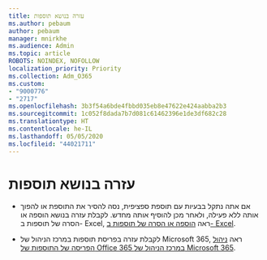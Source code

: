 ```yaml
---
title: עזרה בנושא תוספות
ms.author: pebaum
author: pebaum
manager: mnirkhe
ms.audience: Admin
ms.topic: article
ROBOTS: NOINDEX, NOFOLLOW
localization_priority: Priority
ms.collection: Adm_O365
ms.custom:
- "9000776"
- "2717"
ms.openlocfilehash: 3b3f54a6bde4fbbd035eb8e47622e424aabba2b3
ms.sourcegitcommit: 1c052f8dada7b7d081c61462396e1de3df682c28
ms.translationtype: HT
ms.contentlocale: he-IL
ms.lasthandoff: 05/05/2020
ms.locfileid: "44021711"
---
```

# <a name="add-in-help"></a>עזרה בנושא תוספות

- אם אתה נתקל בבעיות עם תוספת ספציפית, נסה להסיר את התוספת או להפוך אותה ללא פעילה, ולאחר מכן להוסיף אותה מחדש. לקבלת עזרה בנושא הוספה או הסרה של תוספות ב- Excel, ראה [הוספה או הסרה של תוספות ב- Excel](https://support.office.com/client/0af570c4-5cf3-4fa9-9b88-403625a0b460).

- לקבלת עזרה בפריסת תוספות במרכז הניהול של Microsoft 365, ראה [ניהול הפריסה של התוספות של Office 365 במרכז הניהול של Microsoft 365](https://docs.microsoft.com/office365/admin/manage/manage-deployment-of-add-ins).
